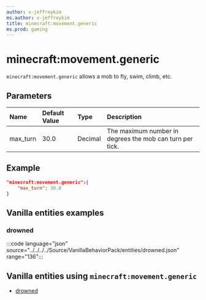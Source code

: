 ```yaml
---
author: v-jeffreykim
ms.author: v-jeffreykim
title: minecraft:movement.generic
ms.prod: gaming
---
```


# minecraft:movement.generic

`minecraft:movement.generic` allows a mob to fly, swim, climb, etc.

## Parameters

|Name |Default Value  |Type  |Description  |
|:----------|:----------|:----------|:----------|
| max_turn| 30.0| Decimal| The maximum number in degrees the mob can turn per tick. |

## Example

```json
"minecraft:movement.generic":{
    "max_turn": 30.0
}
```

## Vanilla entities examples

### drowned

:::code language="json" source="../../../../Source/VanillaBehaviorPack/entities/drowned.json" range="136":::

## Vanilla entities using `minecraft:movement.generic`

- [drowned](../../../../Source/VanillaBehaviorPack_Snippets/entities/drowned.md)